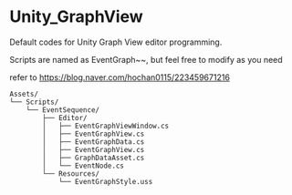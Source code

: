 # Unity_GraphView
Default codes for Unity Graph View editor programming.

Scripts are named as EventGraph~~, but feel free to modify as you need  

refer to 
https://blog.naver.com/hochan0115/223459671216

    Assets/
    └── Scripts/
        └── EventSequence/
            ├── Editor/
            │   ├── EventGraphViewWindow.cs
            │   ├── EventGraphView.cs
            │   ├── EventGraphData.cs
            │   ├── EventGraphView.cs
            │   ├── GraphDataAsset.cs
            │   └── EventNode.cs
            └── Resources/
                └── EventGraphStyle.uss
